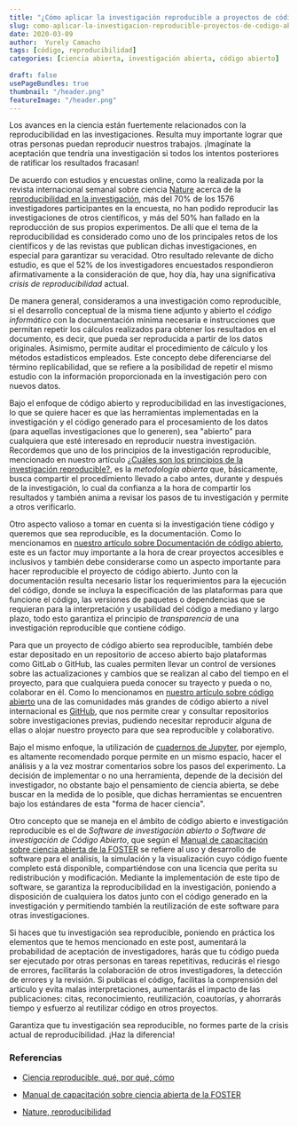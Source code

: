 ```yaml
---
title: "¿Cómo aplicar la investigación reproducible a proyectos de código abierto?"
slug: como-aplicar-la-investigacion-reproducible-proyectos-de-codigo-abierto
date: 2020-03-09
author:  Yurely Camacho
tags: [código, reproducibilidad]
categories: [ciencia abierta, investigación abierta, código abierto]
 
draft: false
usePageBundles: true
thumbnail: "/header.png"
featureImage: "/header.png"
---
```



<!-- # ¿Cómo aplicar la investigación reproducible a proyectos de código abierto? -->
<!-- ** Yurely Camacho** -->

Los avances en la ciencia están fuertemente relacionados con la reproducibilidad en las investigaciones. Resulta muy importante lograr que otras personas puedan reproducir nuestros trabajos. ¡Imagínate la aceptación que tendría una investigación si todos los intentos posteriores de ratificar los resultados fracasan!

<!-- TEASER_END -->

De acuerdo con estudios y encuestas online, como la realizada por la revista
internacional semanal sobre ciencia [Nature](https://www.nature.com/) acerca de
la [reproducibilidad en la investigación](https://youtu.be/j7K3s_vi_1Y), más del
70% de los 1576 investigadores participantes en la encuesta, no han podido
reproducir las investigaciones de otros científicos, y más del 50% han fallado
en la reproducción de sus propios experimentos. De allí que el tema de la
reproducibilidad es considerado como uno de los principales retos de los
científicos y de las revistas que publican dichas investigaciones, en especial
para garantizar su veracidad. Otro resultado relevante de dicho estudio, es que
el 52% de los investigadores encuestados respondieron afirmativamente a la
consideración de que, hoy día, hay una significativa *crisis de
reproducibilidad* actual.

De manera general, consideramos a una investigación como reproducible, si el desarrollo conceptual de la misma tiene adjunto y abierto el *código informático* con la documentación mínima necesaria e instrucciones que permitan repetir los cálculos realizados para obtener los resultados en el documento, es decir, que pueda ser reproducida a partir de los datos originales. Asimismo, permite auditar el procedimiento de cálculo y los métodos estadísticos empleados. Este concepto debe diferenciarse del término replicabilidad, que se refiere a la posibilidad de repetir el mismo estudio con la información proporcionada en la investigación pero con nuevos datos.

Bajo el enfoque de código abierto y reproducibilidad en las investigaciones, lo que se quiere hacer es que las herramientas implementadas en la investigación y el código generado para el procesamiento de los datos (para aquellas investigaciones que lo generen), sea "abierto" para cualquiera que esté interesado en reproducir nuestra investigación. Recordemos que uno de los principios de la investigación reproducible, mencionado en nuestro artículo [¿Cuáles son los principios de la investigación reproducible?](https://opensciencelabs.org/blog/cuales-son-los-principios-de-la-investigacion-reproducible/), es la *metodología abierta* que, básicamente, busca compartir el procedimiento llevado a cabo antes, durante y después de la investigación, lo cual da confianza a la hora de compartir los resultados y también anima a revisar los pasos de tu investigación y permite a otros verificarlo.

Otro aspecto valioso a tomar en cuenta si la investigación tiene código y queremos que sea reproducible, es la documentación. Como lo mencionamos en [nuestro artículo sobre Documentación de código abierto](https://opensciencelabs.org/blog/si-ya-usas-codigo-abierto-te-contamos-como-puedes-sacarle-mayor-provecho-tu-documentacion-para-tus-articulos-y-publicaciones/), este es un factor muy importante a la hora de crear proyectos accesibles e inclusivos y también debe considerarse como un aspecto importante para hacer reproducible el proyecto de código abierto. Junto con la documentación resulta necesario listar los requerimientos para la ejecución del código, donde se incluya la especificación de las plataformas para que funcione el código, las versiones de paquetes o dependencias que se requieran para la interpretación y usabilidad del código a mediano y largo plazo, todo esto garantiza el principio de *transparencia* de una investigación reproducible que contiene código.

Para que un proyecto de código abierto sea reproducible, también debe estar depositado en un repositorio de acceso abierto bajo plataformas como GitLab o GitHub, las cuales permiten llevar un control de versiones sobre las actualizaciones y cambios que se realizan al cabo del tiempo en el proyecto, para que cualquiera pueda conocer su trayecto y pueda o no, colaborar en él. Como lo mencionamos en [nuestro artículo sobre código abierto](https://opensciencelabs.org/blog/que-es-el-codigo-abierto-y-como-puede-ayudarte/) una de las comunidades más grandes de código abierto a nivel internacional es [GitHub](https://github.com/), que nos permite crear y consultar repositorios sobre investigaciones previas, pudiendo necesitar reproducir alguna de ellas o alojar nuestro proyecto para que sea reproducible y colaborativo.

Bajo el mismo enfoque, la utilización de [cuadernos de Jupyter](https://jupyter.org), por ejemplo, es altamente recomendado porque permite en un mismo espacio, hacer el análisis y a la vez mostrar comentarios sobre los pasos del experimento. La decisión de implementar o no una herramienta, depende de la decisión del investigador, no obstante bajo el pensamiento de ciencia abierta, se debe buscar en la medida de lo posible, que dichas herramientas se encuentren bajo los estándares de esta "forma de hacer ciencia".

Otro concepto que se maneja en el ámbito de código abierto e investigación reproducible es el de *Software de investigación abierto o Software de investigación de Código Abierto*, que según el [Manual de capacitación sobre ciencia abierta de la
FOSTER](https://book.fosteropenscience.eu/es/) se refiere al uso y desarrollo de software para el análisis, la simulación y la visualización cuyo código fuente completo está disponible, compartiéndose con una licencia que perita su redistribución y modificación. Mediante la implementación de este tipo de software, se garantiza la reproducibilidad en la investigación, poniendo a disposición de cualquiera los datos junto con el código generado en la investigación y permitiendo también la reutilización de este software para otras investigaciones.

Si haces que tu investigación sea reproducible, poniendo en práctica los elementos que te hemos mencionado en este post, aumentará la probabilidad de aceptación de investigadores, harás que tu código pueda ser ejecutado por otras personas en tareas repetitivas, reducirás el riesgo de errores, facilitarás la colaboración de otros investigadores, la detección de errores y la revisión. Si publicas el código, facilitas la comprensión del artículo y evita malas interpretaciones, aumentarás el impacto de las publicaciones: citas, reconocimiento, reutilización, coautorías, y ahorrarás tiempo y esfuerzo al reutilizar código en otros proyectos.

Garantiza que tu investigación sea reproducible, no formes parte de la crisis actual de reproducibilidad. ¡Haz la diferencia!

### Referencias

- [Ciencia reproducible, qué, por qué, cómo](https://www.revistaecosistemas.net/index.php/ecosistemas/article/view/1178/973)

- [Manual de capacitación sobre ciencia abierta de la FOSTER](https://book.fosteropenscience.eu/es/)

- [Nature, reproducibilidad](https://www.nature.com/news/1-500-scientists-lift-the-lid-on-reproducibility-1.19970)

